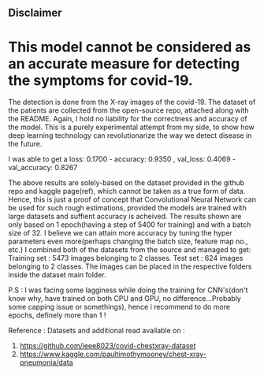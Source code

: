 ## Disclaimer 
# This model cannot be considered as an accurate measure for detecting the symptoms for covid-19. 
The detection is done from the X-ray images of the covid-19. The dataset of the patients are 
collected from the open-source repo, attached along with the README. Again, I hold no liability 
for the correctness and accuracy of the model. This is a purely experimental attempt from my side, 
to show how deep learning technology can revolutionarize the way we detect disease in the future.

I was able to get a loss: 0.1700 - accuracy: 0.9350 , val_loss: 0.4069 - val_accuracy: 0.8267

The above results are solely-based on the dataset provided in the github repo and kaggle page(ref), 
which cannot be taken as a true form of data. Hence, this is just a proof of concept that Convolutional Neural
Network can be used for such rough estimations, provided the models are trained with large datasets and suffient accuracy
is acheived. The results shown are only based on 1 epoch(having a step of 5400 for training) and with a batch size of 32.
I believe we can attain more accuracy by tuning the hyper parameters even more(perhaps changing the batch size, feature map no., etc.)
I combined both of the datasets from the source and managed to get:
Training set : 5473 images belonging to 2 classes.
Test set : 624 images belonging to 2 classes.
The images can be placed in the respective folders inside the dataset main folder.

P.S : I was facing some lagginess while doing the training for CNN's(don't know why, have trained on both CPU and GPU, no difference...Probably some capping issue or somethings), hence i recommend to do more epochs, definely more than 1 ! 

Reference :
Datasets and additional read available on :
1) https://github.com/ieee8023/covid-chestxray-dataset
2) https://www.kaggle.com/paultimothymooney/chest-xray-pneumonia/data

 
 